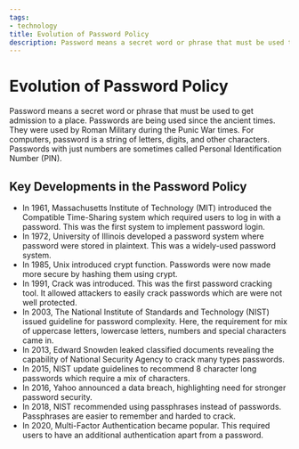 ```yaml
---
tags:
- technology
title: Evolution of Password Policy
description: Password means a secret word or phrase that must be used to get admission to a place.
---
```

# Evolution of Password Policy
Password means a secret word or phrase that must be used to get admission to a place. Passwords are being used since the ancient times. They were used by Roman Military during the Punic War times. For computers, password is a string of letters, digits, and other characters. Passwords with just numbers are sometimes called Personal Identification Number (PIN).
## Key Developments in the Password Policy
- In 1961, Massachusetts Institute of Technology (MIT) introduced the Compatible Time-Sharing system which required users to log in with a password. This was the first system to implement password login.
- In 1972, University of Illinois developed a password system where password were stored in plaintext. This was a widely-used password system.
- In 1985, Unix introduced crypt function. Passwords were now made more secure by hashing them using crypt.
- In 1991, Crack was introduced. This was the first password cracking tool. It allowed attackers to easily crack passwords which are were not well protected.
- In 2003, The National Institute of Standards and Technology (NIST) issued guideline for password complexity. Here, the requirement for mix of uppercase letters, lowercase letters, numbers and special characters came in.
- In 2013, Edward Snowden leaked classified documents revealing the capability of National Security Agency to crack many types passwords.
- In 2015, NIST update guidelines to recommend 8 character long passwords which require a mix of characters.
- In 2016, Yahoo announced a data breach, highlighting need for stronger password security.
- In 2018, NIST recommended using passphrases instead of passwords. Passphrases are easier to remember and harded to crack.
- In 2020, Multi-Factor Authentication became popular. This required users to have an additional authentication apart from a password.